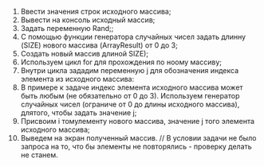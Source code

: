 1. Ввести значения строк исходного массива;
2. Вывести на консоль исходный массив;
3. Задать переменную Rand;;
4. С помощью функции генератора случайных чисел задать длинну (SIZE) нового массива (ArrayResult) от 0 до 3;
5. Создать новый массив длиной SIZE);
5. Используем цикл for для прохождения по ноому массиву;
6. Внутри цикла зададим переменную j для обозначения индекса элемента из исходного массива:
7. В примере к задаче индекс элемента исходного массива может быть любым (не обязательно от 0 до 3). Используем генератор случайных чисел  (ограниче от 0 до длины исходного массива), длятого, чтобы задать значение j;
8. Присвоим i томулементу нового массива, значение j того элемента исходного массива;
9. Выведем на экран полученный массив.
// В условии задачи не было запроса на то, что бы элементы не повторялись - проверку делать не станем.


